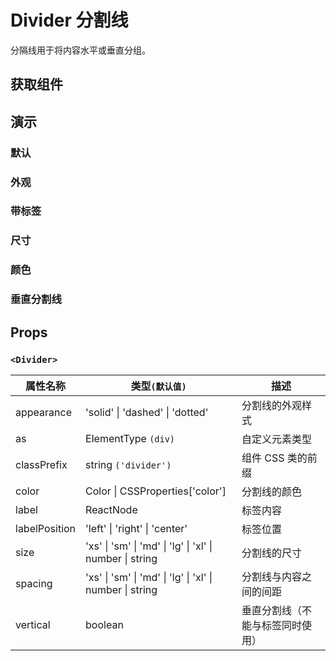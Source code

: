 # Divider 分割线

分隔线用于将内容水平或垂直分组。

## 获取组件

<!--{include:<import-guide>}-->

## 演示

### 默认

<!--{include:`basic.md`}-->

### 外观

<!--{include:`appearance.md`}-->

### 带标签

<!--{include:`with-label.md`}-->

### 尺寸

<!--{include:`size.md`}-->

### 颜色

<!--{include:`color.md`}-->

### 垂直分割线

<!--{include:`vertical.md`}-->

## Props

### `<Divider>`

| 属性名称      | 类型`(默认值)`                                           | 描述                             |
| ------------- | -------------------------------------------------------- | -------------------------------- |
| appearance    | 'solid' \| 'dashed' \| 'dotted'                          | 分割线的外观样式                 |
| as            | ElementType `(div)`                                      | 自定义元素类型                   |
| classPrefix   | string `('divider')`                                     | 组件 CSS 类的前缀                |
| color         | Color \| CSSProperties['color']                          | 分割线的颜色                     |
| label         | ReactNode                                                | 标签内容                         |
| labelPosition | 'left' \| 'right' \| 'center'                            | 标签位置                         |
| size          | 'xs' \| 'sm' \| 'md' \| 'lg' \| 'xl' \| number \| string | 分割线的尺寸                     |
| spacing       | 'xs' \| 'sm' \| 'md' \| 'lg' \| 'xl' \| number \| string | 分割线与内容之间的间距           |
| vertical      | boolean                                                  | 垂直分割线（不能与标签同时使用） |

<!--{include:(_common/types/color.md)}-->

